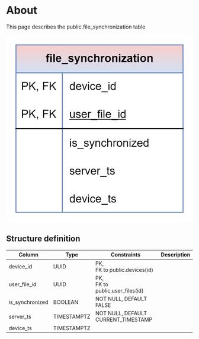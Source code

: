 # About

This page describes the public.file_synchronization table

![alt text](file_synchronization.png)

## Structure definition

| Column | Type | Constraints | Description |
| - | - | - | - |
| device_id | UUID | PK,<br/> FK to public.devices(id) |
| user_file_id | UUID | PK,<br/> FK to public.user_files(id) |
| is_synchronized | BOOLEAN | NOT NULL, DEFAULT FALSE |
| server_ts | TIMESTAMPTZ | NOT NULL, DEFAULT CURRENT_TIMESTAMP |
| device_ts | TIMESTAMPTZ |